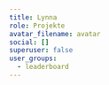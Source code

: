 ```yaml
---
title: Lynna
role: Projekte
avatar_filename: avatar
social: []
superuser: false
user_groups:
  - leaderboard
---
```

